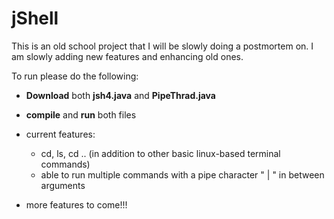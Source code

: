 # jShell
This is an old school project that I will be slowly doing a postmortem on. I am slowly adding new features and enhancing old ones. 

To run please do the following:
* **Download** both **jsh4.java** and **PipeThrad.java**
* **compile** and **run** both files
* current features:
  * cd, ls, cd .. (in addition to other basic linux-based terminal commands)
  * able to run multiple commands with a pipe character " | " in between arguments
  
* more features to come!!!  
